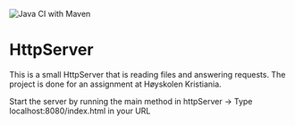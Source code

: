 ![Java CI with Maven](https://github.com/olavhl/HttpServer/workflows/Java%20CI%20with%20Maven/badge.svg)

# HttpServer

This is a small HttpServer that is reading files and answering requests.
The project is done for an assignment at Høyskolen Kristiania.

Start the server by running the main method in httpServer ->
Type localhost:8080/index.html in your URL 

